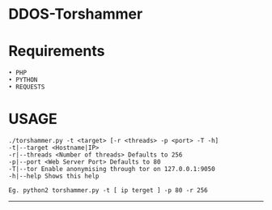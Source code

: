 # DDOS-Torshammer


# __Requirements__
```
• PHP
• PYTHON
• REQUESTS
```

# USAGE
```
./torshammer.py -t <target> [-r <threads> -p <port> -T -h]
-t|--target <Hostname|IP>
-r|--threads <Number of threads> Defaults to 256
-p|--port <Web Server Port> Defaults to 80
-T|--tor Enable anonymising through tor on 127.0.0.1:9050
-h|--help Shows this help

Eg. python2 torshammer.py -t [ ip terget ] -p 80 -r 256
```
---------------------------------------------------------------------------
